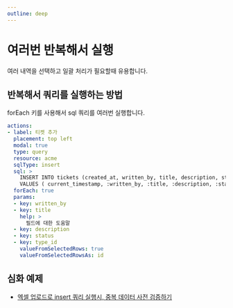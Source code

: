 ```yaml
---
outline: deep
---
```


# 여러번 반복해서 실행

여러 내역을 선택하고 일괄 처리가 필요할때 유용합니다.

## 반복해서 쿼리를 실행하는 방법

forEach 키를 사용해서 sql 쿼리를 여러번 실행합니다.

```yaml
actions:
- label: 티켓 추가
  placement: top left
  modal: true
  type: query
  resource: acme
  sqlType: insert
  sql: >
    INSERT INTO tickets (created_at, written_by, title, description, status, type, type_id) 
    VALUES ( current_timestamp, :written_by, :title, :description, :status, 'order', :type_id)
  forEach: true
  params:
  - key: written_by
  - key: title
    help: >
      필드에 대한 도움말
  - key: description
  - key: status
  - key: type_id
    valueFromSelectedRows: true
    valueFromSelectedRowsAs: id
```

## 심화 예제

- [엑셀 업로드로 insert 쿼리 실행시, 중복 데이터 사전 검증하기](https://ask.selectfromuser.com/t/insert/303)